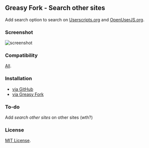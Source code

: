## Greasy Fork - Search other sites

Add search option to search on [Userscripts.org](https://userscripts.org) and [OpenUserJS.org](https://openuserjs.org).

### Screenshot

![screenshot](https://lh4.googleusercontent.com/-sW9i2OBAYLk/Uz6VSALpK6I/AAAAAAAAEK8/UbQJxTB8wEA/s0/gf-sos.png)

### Compatibility

[All](https://greasyfork.org/help/installing-user-scripts).

### Installation

* [via GitHub](https://raw.github.com/LouCypher/userscripts/master/greasyfork/search-other-sites/userscript.user.js)
* [via Greasy Fork](https://greasyfork.org/scripts/259)

### To-do

Add *search other sites* on other sites (wth?)

### License

[MIT License](http://opensource.org/licenses/MIT).
